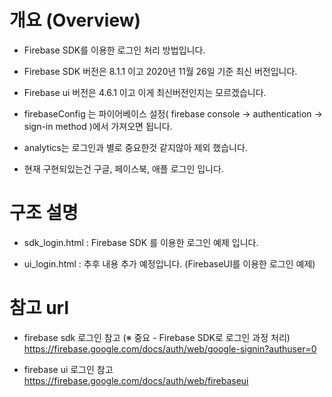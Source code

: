 # 개요 (Overview)
- Firebase SDK를 이용한 로그인 처리 방법입니다.

- Firebase SDK 버전은 8.1.1 이고 2020년 11월 26일 기준 최신 버전입니다.

- Firebase ui 버전은 4.6.1 이고 이게 최신버전인지는 모르겠습니다.

- firebaseConfig 는 파이어베이스 설정( firebase console -> authentication -> sign-in method )에서 가져오면 됩니다.

- analytics는 로그인과 별로 중요한것 같지않아 제외 했습니다.

- 현재 구현되있는건 구글, 페이스북, 애플 로그인 입니다.

# 구조 설명
- sdk_login.html : Firebase SDK 를 이용한 로그인 예제 입니다.

- ui_login.html : 추후 내용 추가 예정입니다. (FirebaseUI를 이용한 로그인 예제)

# 참고 url

- firebase sdk 로그인 참고 (※ 중요 - Firebase SDK로 로그인 과정 처리)  
    https://firebase.google.com/docs/auth/web/google-signin?authuser=0

- firebase ui 로그인 참고  
    https://firebase.google.com/docs/auth/web/firebaseui